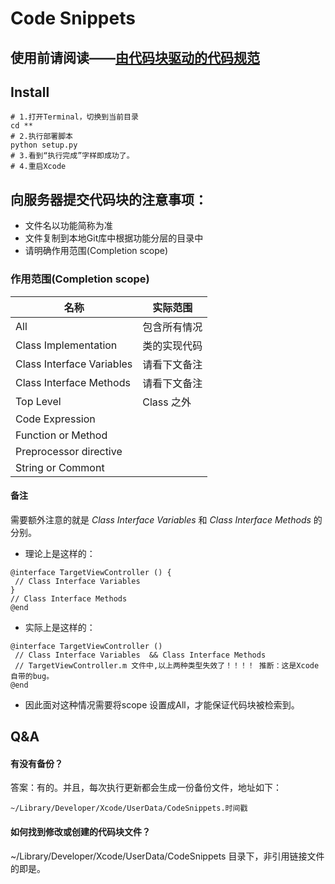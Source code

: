 
# Code Snippets

## 使用前请阅读——[由代码块驱动的代码规范](./Guidline.md)

## Install

```
# 1.打开Terminal，切换到当前目录
cd **
# 2.执行部署脚本
python setup.py
# 3.看到“执行完成”字样即成功了。
# 4.重启Xcode
```


## 向服务器提交代码块的注意事项：

* 文件名以功能简称为准
* 文件复制到本地Git库中根据功能分层的目录中
* 请明确作用范围(Completion scope)


### 作用范围(Completion scope)

| 名称 | 实际范围 |
| --- | --- |
| All | 包含所有情况 |
| Class Implementation |  类的实现代码 |
| Class Interface Variables | 请看下文备注 |
| Class Interface Methods | 请看下文备注 |
| Top Level | Class 之外 |
| Code Expression |  |
| Function or Method | |
| Preprocessor directive | |
| String or Commont | |


#### 备注

需要额外注意的就是 *Class Interface Variables* 和 *Class Interface Methods* 的分别。


* 理论上是这样的： 
```objc
@interface TargetViewController () {
 // Class Interface Variables
}
// Class Interface Methods
@end
```

* 实际上是这样的：
```objc
@interface TargetViewController ()
 // Class Interface Variables  && Class Interface Methods  
 // TargetViewController.m 文件中,以上两种类型失效了！！！！ 推断：这是Xcode自带的bug。
@end
```

* 因此面对这种情况需要将scope 设置成All，才能保证代码块被检索到。


## Q&A

#### 有没有备份？

答案：有的。并且，每次执行更新都会生成一份备份文件，地址如下：
```
~/Library/Developer/Xcode/UserData/CodeSnippets.时间戳
```

#### 如何找到修改或创建的代码块文件？

~/Library/Developer/Xcode/UserData/CodeSnippets 目录下，非引用链接文件的即是。





